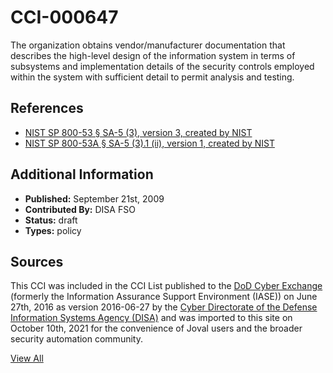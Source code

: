 # CCI-000647

The organization obtains vendor/manufacturer documentation that describes the high-level design of the information system in terms of subsystems and implementation details of the security controls employed within the system with sufficient detail to permit analysis and testing.

## References ##

* [NIST SP 800-53 § SA-5 (3), version 3, created by NIST](http://csrc.nist.gov/publications/PubsSPs.html)
* [NIST SP 800-53A § SA-5 (3).1 (ii), version 1, created by NIST](http://csrc.nist.gov/publications/PubsSPs.html)


## Additional Information ##

* **Published:** September 21st, 2009
* **Contributed By:** DISA FSO
* **Status:** draft
* **Types:** policy

## Sources ##

This CCI was included in the CCI List published to the [DoD Cyber Exchange](https://public.cyber.mil/stigs/cci/)
(formerly the Information Assurance Support Environment (IASE)) on June 27th, 2016 as version
2016-06-27 by the [Cyber Directorate of the Defense Information Systems Agency (DISA)](https://public.cyber.mil/about-cyber/)
and was imported to this site on October 10th, 2021 for the convenience of Joval users and the broader
security automation community.

[View All](../README.md)
